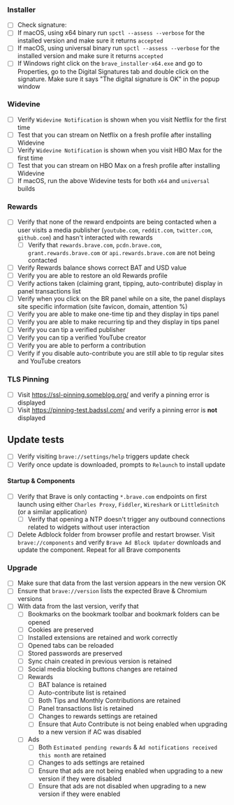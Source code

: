 ### Installer

- [ ]  Check signature: 
  - [ ] If macOS, using x64 binary run `spctl --assess --verbose` for the installed version and make sure it returns `accepted` 
  - [ ] If macOS, using universal binary run `spctl --assess --verbose` for the installed version and make sure it returns `accepted` 
  - [ ] If Windows right click on the `brave_installer-x64.exe` and go to Properties, go to the Digital Signatures tab and double click on the signature.  Make sure it says "The digital signature is OK" in the popup window

### Widevine

- [ ]  Verify `Widevine Notification` is shown when you visit Netflix for the first time
- [ ]  Test that you can stream on Netflix on a fresh profile after installing Widevine
- [ ]  Verify `Widevine Notification` is shown when you visit HBO Max for the first time
- [ ]  Test that you can stream on HBO Max on a fresh profile after installing Widevine
- [ ]  If macOS, run the above Widevine tests for both `x64` and `universal` builds

### Rewards

- [ ] Verify that none of the reward endpoints are being contacted when a user visits a media publisher (`youtube.com`, `reddit.com`, `twitter.com`, `github.com`) and hasn't interacted with rewards
  - [ ] Verify that `rewards.brave.com`, `pcdn.brave.com`, `grant.rewards.brave.com` or `api.rewards.brave.com` are not being contacted
- [ ]  Verify Rewards balance shows correct BAT and USD value
- [ ]  Verify you are able to restore an old Rewards profile
- [ ]  Verify actions taken (claiming grant, tipping, auto-contribute) display in panel transactions list
- [ ]  Verify when you click on the BR panel while on a site, the panel displays site specific information (site favicon, domain, attention %)
- [ ]  Verify you are able to make one-time tip and they display in tips panel
- [ ]  Verify you are able to make recurring tip and they display in tips panel
- [ ]  Verify you can tip a verified publisher
- [ ]  Verify you can tip a verified YouTube creator
- [ ]  Verify you are able to perform a contribution
- [ ]  Verify if you disable auto-contribute you are still able to tip regular sites and YouTube creators

### TLS Pinning

- [ ] Visit https://ssl-pinning.someblog.org/ and verify a pinning error is displayed
- [ ] Visit https://pinning-test.badssl.com/ and verify a pinning error is **not** displayed

## Update tests

- [ ]  Verify visiting `brave://settings/help` triggers update check
- [ ]  Verify once update is downloaded, prompts to `Relaunch` to install update

#### Startup & Components

- [ ] Verify that Brave is only contacting `*.brave.com` endpoints on first launch using either `Charles Proxy`, `Fiddler`, `Wireshark` or `LittleSnitch` (or a similar application)
  - [ ] Verify that opening a NTP doesn't trigger any outbound connections related to widgets without user interaction
- [ ] Delete Adblock folder from browser profile and restart browser. Visit `brave://components` and verify `Brave Ad Block Updater` downloads and update the component. Repeat for all Brave components

### Upgrade

- [ ] Make sure that data from the last version appears in the new version OK
- [ ] Ensure that `brave://version` lists the expected Brave & Chromium versions
- [ ] With data from the last version, verify that
  - [ ] Bookmarks on the bookmark toolbar and bookmark folders can be opened
  - [ ] Cookies are preserved
  - [ ] Installed extensions are retained and work correctly
  - [ ] Opened tabs can be reloaded
  - [ ] Stored passwords are preserved
  - [ ] Sync chain created in previous version is retained
  - [ ] Social media blocking buttons changes are retained
  - [ ] Rewards
    - [ ] BAT balance is retained
    - [ ] Auto-contribute list is retained
    - [ ] Both Tips and Monthly Contributions are retained
    - [ ] Panel transactions list is retained
    - [ ] Changes to rewards settings are retained
    - [ ] Ensure that Auto Contribute is not being enabled when upgrading to a new version if AC was disabled
  - [ ] Ads
    - [ ] Both `Estimated pending rewards` & `Ad notifications received this month` are retained
    - [ ] Changes to ads settings are retained
    - [ ] Ensure that ads are not being enabled when upgrading to a new version if they were disabled
    - [ ] Ensure that ads are not disabled when upgrading to a new version if they were enabled
